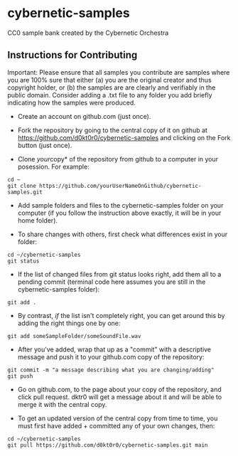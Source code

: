 # cybernetic-samples

CC0 sample bank created by the Cybernetic Orchestra

## Instructions for Contributing

Important: Please ensure that all samples you contribute are samples where you are 100% sure that either (a) you are the original creator and thus copyright holder, or (b) the samples are are clearly and verifiably in the public domain. Consider adding a .txt file to any folder you add briefly indicating how the samples were produced.

- Create an account on github.com (just once).

- Fork the repository by going to the central copy of it on github at https://github.com/d0kt0r0/cybernetic-samples and clicking on the Fork button (just once).

- Clone *your*copy* of the repository from github to a computer in your posession. For example:

```
cd ~
git clone https://github.com/yourUserNameOnGithub/cybernetic-samples.git
```

- Add sample folders and files to the cybernetic-samples folder on your computer (if you follow the instruction above exactly, it will be in your home folder).

- To share changes with others, first check what differences exist in your folder:

```
cd ~/cybernetic-samples
git status
````

- If the list of changed files from git status looks right, add them all to a pending commit (terminal code here assumes you are still in the cybernetic-samples folder):

```
git add .
```

- By contrast, *if* the list isn't completely right, you can get around this by adding the right things one by one:

```
git add someSampleFolder/someSoundFile.wav
```

- After you've added, wrap that up as a "commit" with a descriptive message and push it to your github.com copy of the repository:

```
git commit -m "a message describing what you are changing/adding"
git push
```

- Go on github.com, to the page about your copy of the repository, and click pull request. dktr0 will get a message about it and will be able to merge it with the central copy.

- To get an updated version of the central copy from time to time, you must first have added + committed any of your own changes, then:

```
cd ~/cybernetic-samples
git pull https://github.com/d0kt0r0/cybernetic-samples.git main
```
